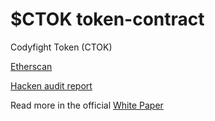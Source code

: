 # $CTOK token-contract
Codyfight Token (CTOK)

[Etherscan](https://etherscan.io/address/0xf1acfb5d95bc090bc55d8ae58a8df4081d73e009)

[Hacken audit report](https://hacken.io/wp-content/uploads/2021/11/%D0%A1odyfight_25112021SCAudit_Report.pdf)

Read more in the official [White Paper](https://codyfight.gitbook.io/white-paper/tokenomics/codyfight-token-ctok)
